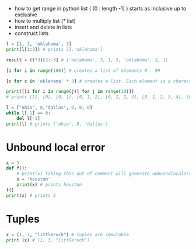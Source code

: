 - how to get range in python list ( [0 : length -1] ) starts as inclusive up to exclusive 
- how to multiply list (* list)
- insert and delete in lists
- construct lists
```python
l = [1, 3, 'oklahoma', 3]
print(l[1:3]) # prints [3,'oklahoma']

result = (l*3)[2:-3] # ['oklahoma', 3, 1, 3, 'oklahoma', 3, 1]

[i for i in range(100)] # creates a list of elements 0 - 99

[c for c in 'oklahoma' * 3] # creates a list. Each element is a character in 'oklahoma' and is added 3 times: ['o', 'k', etc... 'o', 'k', etc]

print([[i for i in range(j)] for j in range(10)])
# prints [[], [0], [0, 1], [0, 1, 2], [0, 1, 2, 3], [0, 1, 2, 3, 4], [0, 1, 2, 3, 4, 5], [0, 1, 2, 3, 4, 5, 6], [0, 1, 2, 3, 4, 5, 6, 7], [0, 1, 2, 3, 4, 5, 6, 7, 8]]

l = ["ohio", 8,"dallas", 0, 0, 0]
while l[-1] == 0:
    del l[-1]
print(l) # prints ['ohio', 8, 'dallas']

```
# Unbound local error
```python
x = 3
def f():
    # print(x) taking this out of comment will generate unboundlocalerror
    x = 'houston'
    print(x) # prints houston
f()
print(x) # prints 3
```
# Tuples
```python
x = (1, 3, "littlerock") # tuples are immutable
print (x) # (1, 3, "littlerock")
```